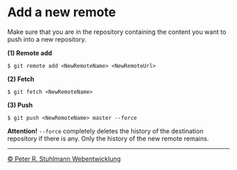 # Add a new remote

Make sure that you are in the repository containing the content you want to push into a new repository.

**(1) Remote add**
```
$ git remote add <NewRemoteName> <NewRemoteUrl>
```

**(2) Fetch**
```
$ git fetch <NewRemoteName>
```

**(3) Push**
```
$ git push <NewRemoteName> master --force
```

**Attention!** ```--force``` completely deletes the history of the destination repository if there is any. Only the history of the new remote remains.

---

[&copy; Peter R. Stuhlmann Webentwicklung](https://peter-stuhlmann-webentwicklung.de)